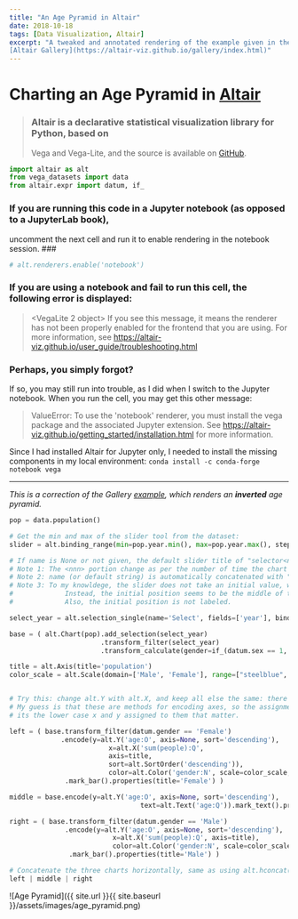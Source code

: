 ```yaml
---
title: "An Age Pyramid in Altair"
date: 2018-10-18
tags: [Data Visualization, Altair]
excerpt: "A tweaked and annotated rendering of the example given in the 
[Altair Gallery](https://altair-viz.github.io/gallery/index.html)"
---
```


# Charting an Age Pyramid in [Altair](https://altair-viz.github.io/)

>### Altair is a declarative statistical visualization library for Python, based on 
>Vega and Vega-Lite, and the source is available on [GitHub](https://github.com/altair-viz/altair).


```python
import altair as alt
from vega_datasets import data
from altair.expr import datum, if_
```

### If you are running this code in a Jupyter notebook (as opposed to a JupyterLab book), 
uncomment the next cell and run it to enable rendering in the notebook session. ###

```python
# alt.renderers.enable('notebook')
```

### If you are using a notebook and fail to run this cell, the following error is displayed:
>
><VegaLite 2 object>
>If you see this message, it means the renderer has not been properly enabled
>for the frontend that you are using. For more information, see
>https://altair-viz.github.io/user_guide/troubleshooting.html


### Perhaps, you simply forgot?
If so, you may still run into trouble, as I did when I switch to the Jupyter notebook.
When you run the cell, you may get this other message:

>ValueError: 
>To use the 'notebook' renderer, you must install the vega package
>and the associated Jupyter extension.
>See https://altair-viz.github.io/getting_started/installation.html for more information.

Since I had installed Altair for Jupyter only, I needed to install the missing components
in my local environment:
```conda install -c conda-forge notebook vega```


____
*This is a correction of the Gallery [example](https://altair-viz.github.io/gallery/us_population_pyramid_over_time.html), 
which renders an **inverted** age pyramid.*


```python
pop = data.population()

# Get the min and max of the slider tool from the dataset:
slider = alt.binding_range(min=pop.year.min(), max=pop.year.max(), step=10)

# If name is None or not given, the default slider title of "selector<nnn>" will be used;
# Note 1: The <nnn> portion change as per the number of time the chart has been refreshed.
# Note 2: name (or default string) is automatically concatenated with "_" (?) and fields.
# Note 3: To my knowldege, the slider does not take an initial value, which could be min by default,;
#             Instead, the initial position seems to be the middle of the range, but not quite.
#             Also, the initial position is not labeled.

select_year = alt.selection_single(name='Select', fields=['year'], bind=slider)

base = ( alt.Chart(pop).add_selection(select_year)
                       .transform_filter(select_year)
                       .transform_calculate(gender=if_(datum.sex == 1, 'Male', 'Female')) )

title = alt.Axis(title='population')
color_scale = alt.Scale(domain=['Male', 'Female'], range=["steelblue", "salmon"])


# Try this: change alt.Y with alt.X, and keep all else the same: there should not be any difference.
# My guess is that these are methods for encoding axes, so the assignment does not really matter:
# its the lower case x and y assigned to them that matter.

left = ( base.transform_filter(datum.gender == 'Female')
             .encode(y=alt.Y('age:O', axis=None, sort='descending'),
                         x=alt.X('sum(people):Q', 
                         axis=title,
                         sort=alt.SortOrder('descending')),
                         color=alt.Color('gender:N', scale=color_scale, legend=None))
              .mark_bar().properties(title='Female') )

middle = base.encode(y=alt.Y('age:O', axis=None, sort='descending'),
                                 text=alt.Text('age:Q')).mark_text().properties(width=20, title='Age')

right = ( base.transform_filter(datum.gender == 'Male')
              .encode(y=alt.Y('age:O', axis=None, sort='descending'),
                          x=alt.X('sum(people):Q', axis=title),
                          color=alt.Color('gender:N', scale=color_scale, legend=None))
               .mark_bar().properties(title='Male') )

# Concatenate the three charts horizontally, same as using alt.hconcat(left, middle, right):
left | middle | right
```

![Age Pyramid]({{ site.url }}{{ site.baseurl }}/assets/images/age_pyramid.png)
